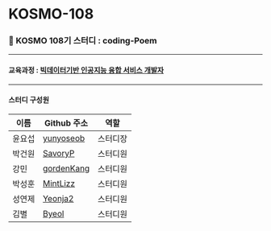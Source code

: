 # KOSMO-108

### 🙂 KOSMO 108기 스터디 : coding-Poem

<hr>

#### 교육과정 : [빅데이터기반 인공지능 융합 서비스 개발자](https://www.ikosmo.co.kr/lecture/LectureListViewRecruited.ans?lectureId=313)

<hr>

#### 스터디 구성원

|이름|Github 주소|역할|
|--|---|---|
|윤요섭|[yunyoseob](https://github.com/yunyoseob)|스터디장|
|박건원|[SavoryP](https://github.com/SavoryP)|스터디원|
|강민|[gordenKang](https://github.com/gordenKang)|스터디원|
|박성훈|[MintLizz](https://github.com/MintLizz)|스터디원|
|성연제|[Yeonja2](https://github.com/Yeonja2)|스터디원|
|김별|[Byeol](https://github.com/bbbbkim)|스터디원|
